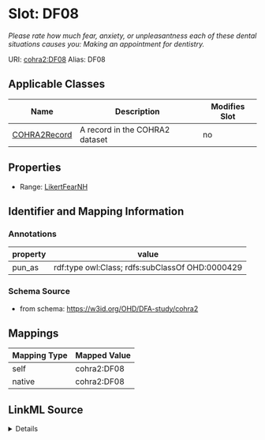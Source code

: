 

# Slot: DF08 


_Please rate how much fear, anxiety, or unpleasantness each of these dental situations causes you: Making an appointment for dentistry._





URI: [cohra2:DF08](https://w3id.org/OHD/DFA-study/cohra2/DF08)
Alias: DF08

<!-- no inheritance hierarchy -->





## Applicable Classes

| Name | Description | Modifies Slot |
| --- | --- | --- |
| [COHRA2Record](COHRA2Record.md) | A record in the COHRA2 dataset |  no  |







## Properties

* Range: [LikertFearNH](LikertFearNH.md)





## Identifier and Mapping Information





### Annotations

| property | value |
| --- | --- |
| pun_as | rdf:type owl:Class; rdfs:subClassOf OHD:0000429 |




### Schema Source


* from schema: https://w3id.org/OHD/DFA-study/cohra2




## Mappings

| Mapping Type | Mapped Value |
| ---  | ---  |
| self | cohra2:DF08 |
| native | cohra2:DF08 |




## LinkML Source

<details>
```yaml
name: DF08
annotations:
  pun_as:
    tag: pun_as
    value: rdf:type owl:Class; rdfs:subClassOf OHD:0000429
description: 'Please rate how much fear, anxiety, or unpleasantness each of these
  dental situations causes you: Making an appointment for dentistry.'
from_schema: https://w3id.org/OHD/DFA-study/cohra2
rank: 1000
alias: DF08
domain_of:
- COHRA2Record
range: LikertFearNH

```
</details>